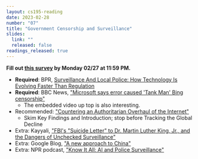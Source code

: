 ```yaml
---
layout: cs195-reading
date: 2023-02-28
number: "07"
title: "Government Censorship and Surveillance"
slides:
  link: ""
  released: false
readings_released: true
---
```


**Fill out [this survey][l07_form] by Monday 02/27 at 11:59 PM.**

* **Required**: BPR, [Surveillance And Local Police: How Technology Is Evolving Faster Than Regulation](https://www.npr.org/2021/01/27/961103187/surveillance-and-local-police-how-technology-is-evolving-faster-than-regulation)
* **Required**: BBC News, ["Microsoft says error caused 'Tank Man' Bing censorship"](https://www.bbc.com/news/world-asia-57367100)
  * The embedded video up top is also interesting.
* Recommended: ["Countering an Authoritarian Overhaul of the Internet"](https://freedomhouse.org/report/freedom-net/2022/countering-authoritarian-overhaul-internet)
  * Skim Key Findings and Introduction; stop before Tracking the Global Decline
* Extra: Kayyali, ["FBI's "Suicide Letter" to Dr. Martin Luther King, Jr., and the Dangers of Unchecked Surveillance"](https://www.eff.org/deeplinks/2014/11/fbis-suicide-letter-dr-martin-luther-king-jr-and-dangers-unchecked-surveillance)
* Extra: Google Blog, ["A new approach to China"](https://googleblog.blogspot.com/2010/01/new-approach-to-china.html)
* Extra: NPR podcast, ["Know It All: AI and Police Surveillance"](https://www.npr.org/2023/02/23/1159084476/know-it-all-ai-and-police-surveillance)

[l07_form]: https://docs.google.com/forms/d/e/1FAIpQLSc9A1u2xgsPO-NXlMmOrhNzi2vtOtc8Jw_KZ61hdUG_rkJLRQ/viewform

